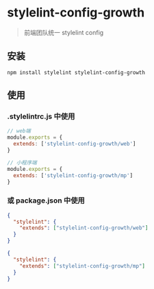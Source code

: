 # stylelint-config-growth

> 前端团队统一 stylelint config

## 安装

```shell
npm install stylelint stylelint-config-growth
```

## 使用

### .stylelintrc.js 中使用

```js
// web端
module.exports = {
  extends: ['stylelint-config-growth/web']
}

// 小程序端
module.exports = {
  extends: ['stylelint-config-growth/mp']
}
```

### 或 package.json 中使用

```json
{
  "stylelint": {
    "extends": ["stylelint-config-growth/web"]
  }
}

{
  "stylelint": {
    "extends": ["stylelint-config-growth/mp"]
  }
}
```
